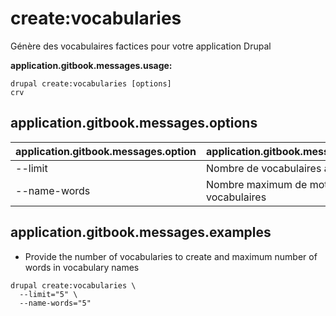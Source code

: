 # create:vocabularies
Génère des vocabulaires factices pour votre application Drupal

**application.gitbook.messages.usage:**
```
drupal create:vocabularies [options]
crv
```

## application.gitbook.messages.options
application.gitbook.messages.option | application.gitbook.messages.details
-------|-------------
--limit | Nombre de vocabulaires à créer
--name-words | Nombre maximum de mots des vocabulaires

## application.gitbook.messages.examples
* Provide the number of vocabularies to create and maximum number of words in vocabulary names
```
drupal create:vocabularies \
  --limit="5" \
  --name-words="5"
```
